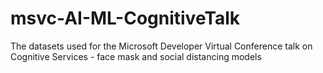 # msvc-AI-ML-CognitiveTalk
 The datasets used for the Microsoft Developer Virtual Conference talk on Cognitive Services - face mask and social distancing models
